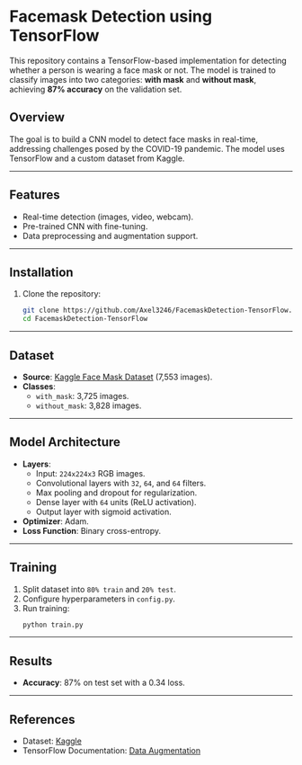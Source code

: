 # Facemask Detection using TensorFlow

This repository contains a TensorFlow-based implementation for detecting whether a person is wearing a face mask or not. The model is trained to classify images into two categories: **with mask** and **without mask**, achieving **87% accuracy** on the validation set.

## Overview
The goal is to build a CNN model to detect face masks in real-time, addressing challenges posed by the COVID-19 pandemic. The model uses TensorFlow and a custom dataset from Kaggle.

---

## Features
- Real-time detection (images, video, webcam).
- Pre-trained CNN with fine-tuning.
- Data preprocessing and augmentation support.

---

## Installation
1. Clone the repository:
   ```bash
   git clone https://github.com/Axel3246/FacemaskDetection-TensorFlow.git
   cd FacemaskDetection-TensorFlow
---

## Dataset
- **Source**: [Kaggle Face Mask Dataset](https://www.kaggle.com/datasets/omkargurav/face-mask-dataset) (7,553 images).
- **Classes**:
  - `with_mask`: 3,725 images.
  - `without_mask`: 3,828 images.

---

## Model Architecture
- **Layers**:
  - Input: `224x224x3` RGB images.
  - Convolutional layers with `32`, `64`, and `64` filters.
  - Max pooling and dropout for regularization.
  - Dense layer with `64` units (ReLU activation).
  - Output layer with sigmoid activation.
- **Optimizer**: Adam.
- **Loss Function**: Binary cross-entropy.

---

## Training
1. Split dataset into `80% train` and `20% test`.
2. Configure hyperparameters in `config.py`.
3. Run training:
   ```bash
   python train.py
   ```

---

## Results
- **Accuracy**: 87% on test set with a 0.34 loss.

---


## References
- Dataset: [Kaggle](https://www.kaggle.com/datasets/omkargurav/face-mask-dataset)
- TensorFlow Documentation: [Data Augmentation](https://www.tensorflow.org/tutorials/images/data_augmentation)
